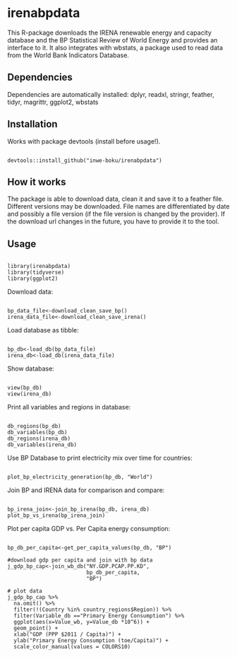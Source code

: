 # irenabpdata

This R-package downloads the IRENA renewable energy and capacity database and the BP Statistical Review of World Energy and provides an 
interface to it. It also integrates with wbstats, a package used to read data from the World Bank Indicators Database.

## Dependencies
Dependencies are automatically installed:
dplyr, readxl, stringr, feather, tidyr, magrittr, ggplot2, wbstats

## Installation
Works with package devtools (install before usage!).
<pre><code>
devtools::install_github("inwe-boku/irenabpdata")
</code></pre>

## How it works
The package is able to download data, clean it and save it to a feather file.
Different versions may be downloaded. File names are differentiated by date and possibly a file version (if the file version is changed by the provider).
If the download url changes in the future, you have to provide it to the tool.

## Usage
<pre><code>
library(irenabpdata)
library(tidyverse)
library(ggplot2)
</code></pre>

Download data: 

<pre><code>
bp_data_file<-download_clean_save_bp()
irena_data_file<-download_clean_save_irena()
</code></pre>

Load database as tibble:

<pre><code>
bp_db<-load_db(bp_data_file)
irena_db<-load_db(irena_data_file)
</code></pre>

Show database:
<pre><code>
view(bp_db)
view(irena_db)
</pre></code>

Print all variables and regions in database:

<pre><code>
db_regions(bp_db)
db_variables(bp_db)
db_regions(irena_db)
db_variables(irena_db)
</code></pre>

Use BP Database to print electricity mix over time for countries:
<pre><code>
plot_bp_electricity_generation(bp_db, "World")
</code></pre>

Join BP and IRENA data for comparison and compare:
<pre><code>
bp_irena_join<-join_bp_irena(bp_db, irena_db)
plot_bp_vs_irena(bp_irena_join)
</code></pre>

Plot per capita GDP vs. Per Capita energy consumption:
<pre><code>
bp_db_per_capita<-get_per_capita_values(bp_db, "BP")

#download gdp per capita and join with bp data
j_gdp_bp_cap<-join_wb_db("NY.GDP.PCAP.PP.KD", 
                         bp_db_per_capita,
                         "BP")
						 
# plot data
j_gdp_bp_cap %>% 
  na.omit() %>%
  filter(!(Country %in% country_regions$Region)) %>%   
  filter(Variable_db =="Primary Energy Consumption") %>% 
  ggplot(aes(x=Value_wb, y=Value_db *10^6)) + 
  geom_point() +
  xlab("GDP (PPP $2011 / Capita)") +
  ylab("Primary Energy Consumption (toe/Capita)") +
  scale_color_manual(values = COLORS10)

</code></pre>






